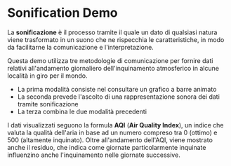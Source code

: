 # Sonification Demo

La **sonificazione** è il processo tramite il quale un dato di qualsiasi natura viene trasformato in un suono che ne rispecchia le caratteristiche, in modo da facilitarne la comunicazione e l'interpretazione.

Questa demo utilizza tre metodologie di comunicazione per fornire dati relativi all'andamento giornaliero dell'inquinamento atmosferico in alcune località in giro per il mondo.

- La prima modalità consiste nel consultare un grafico a barre animato
- La seconda prevede l'ascolto di una rappresentazione sonora dei dati tramite sonificazione
- La terza combina le due modalità precedenti

I dati visualizzati seguono la formula **AQI** (**Air Quality Index**), un indice che valuta la qualità dell'aria in base ad un numero compreso tra 0 (ottimo) e 500 (altamente inquinato). Oltre all'andamento dell'AQI, viene mostrato anche il residuo, che indica come giornate particolarmente inquinate influenzino anche l'inquinamento nelle giornate successive.
